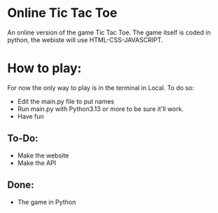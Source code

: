 # Online Tic Tac Toe
An online version of the game Tic Tac Toe. The game itself is coded in python, the webiste will use HTML-CSS-JAVASCRIPT.

# How to play:
For now the only way to play is in the terminal in Local. 
To do so:
- Edit the main.py file to put names
- Run main.py with Python3.13 or more to be sure it'll work.
- Have fun
## To-Do:
- Make the website
- Make the API

## Done:
- The game in Python
